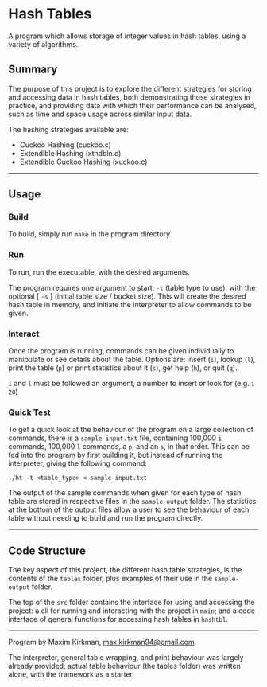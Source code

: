 # Hash Tables
A program which allows storage of integer values in hash tables, using a variety of algorithms.

## Summary
The purpose of this project is to explore the different strategies for storing and accessing data in hash tables, both demonstrating those strategies in practice, and providing data with which their performance can be analysed, such as time and space usage across similar input data.

The hashing strategies available are:
* Cuckoo Hashing (cuckoo.c)
* Extendible Hashing (xtndbln.c)
* Extendible Cuckoo Hashing (xuckoo.c)

***

## Usage

### Build
To build, simply run `make` in the program directory.

### Run
To run, run the executable, with the desired arguments.

The program requires one argument to start: `-t` (table type to use), with the optional \[ `-s` \] (initial table size / bucket size). This will create the desired hash table in memory, and initiate the interpreter to allow commands to be given.

### Interact
Once the program is running, commands can be given individually to manipulate or see details about the table. Options are: insert (`i`), lookup (`l`), print the table (`p`) or print statistics about it (`s`), get help (`h`), or quit (`q`).

`i` and `l` must be followed an argument, a number to insert or look for (e.g. `i 20`)

### Quick Test
To get a quick look at the behaviour of the program on a large collection of commands, there is a `sample-input.txt` file, containing 100,000 `i` commands, 100,000 `l` commands, a `p`, and an `s`, in that order. This can be fed into the program by first building it, but instead of running the interpreter, giving the following command:

```./ht -t <table_type> < sample-input.txt```

The output of the sample commands when given for each type of hash table are stored in respective files in the `sample-output` folder. The statistics at the bottom of the output files allow a user to see the behaviour of each table without needing to build and run the program directly.

***

## Code Structure
The key aspect of this project, the different hash table strategies, is the contents of the `tables` folder, plus examples of their use in the `sample-output` folder.

The top of the `src` folder contains the interface for using and accessing the project: a cli for running and interacting with the project in `main`; and a code interface of general functions for accessing hash tables in `hashtbl`.

***

Program by Maxim Kirkman, max.kirkman94@gmail.com.

The interpreter, general table wrapping, and print behaviour was largely already provided; actual table behaviour (the tables folder) was written alone, with the framework as a starter.
